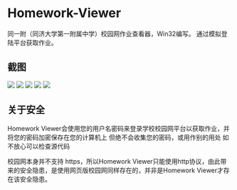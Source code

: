 # Homework-Viewer

同一附（同济大学第一附属中学）校园网作业查看器，Win32编写。
通过模拟登陆平台获取作业。

## 截图
![](https://github.com/yh-git/Homework-viewer/blob/master/doc/1.png)
![](https://github.com/yh-git/Homework-viewer/blob/master/doc/2.png)
![](https://github.com/yh-git/Homework-viewer/blob/master/doc/3.png)
![](https://github.com/yh-git/Homework-viewer/blob/master/doc/4.png)
![](https://github.com/yh-git/Homework-viewer/blob/master/doc/5.png)

## 关于安全
Homework Viewer会使用您的用户名密码来登录学校校园网平台以获取作业，并将您的密码加密保存在您的计算机上
但绝不会收集您的密码，或用作别的用处
如不放心可以检查源代码

校园网本身并不支持 https，所以Homework Viewer只能使用http协议，由此带来的安全隐患，是使用网页版校园网同样存在的，并非是Homework Viewer才存在该安全隐患。
